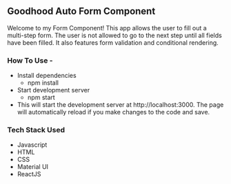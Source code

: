 ## Goodhood Auto Form Component

Welcome to my Form Component! This app allows the user to fill out a multi-step form. The user is not allowed to go to the next step until all fields have been filled. It also features form validation and conditional rendering.

### How To Use -

- Install dependencies
  - npm install
- Start development server
  - npm start
- This will start the development server at http://localhost:3000. The page will automatically reload if you make changes to the code and save.

### Tech Stack Used

- Javascript
- HTML
- CSS
- Material UI
- ReactJS
